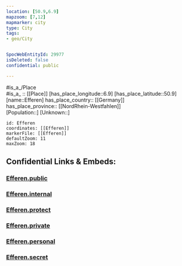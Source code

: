 ```yaml
---
location: [50.9,6.9] 
mapzoom: [7,12] 
mapmarker: city 
type: City
tags:
- geo/City


SpocWebEntityId: 29977
isDeleted: false
confidential: public

---
```

#is_a_/Place  
#is_a_ :: [[Place]] 
[has_place_longitude::6.9] 
[has_place_latitude::50.9] 
[name::Efferen] 
has_place_country:: [[Germany]]  
has_place_province:: [[NordRhein-Westfahlen]]  
[Population::] 
[Unknown::] 


```leaflet
id: Efferen
coordinates: [[Efferen]] 
markerFile: [[Efferen]] 
defaultZoom: 11 
maxZoom: 18
```


## Confidential Links & Embeds: 

### [Efferen.public](/_public/\Earth\Continent\Europe\Europe~Central\Germany\Germany~West\Nordrhein-Westfalen\counties~NW\Rhein-Erft-Kreis\cities~Rhein-Erft-Kreis\HürthEfferen.public.md) 

### [Efferen.internal](/_internal/\Earth\Continent\Europe\Europe~Central\Germany\Germany~West\Nordrhein-Westfalen\counties~NW\Rhein-Erft-Kreis\cities~Rhein-Erft-Kreis\HürthEfferen.internal.md) 

### [Efferen.protect](/_protect/\Earth\Continent\Europe\Europe~Central\Germany\Germany~West\Nordrhein-Westfalen\counties~NW\Rhein-Erft-Kreis\cities~Rhein-Erft-Kreis\HürthEfferen.protect.md) 

### [Efferen.private](/_private/\Earth\Continent\Europe\Europe~Central\Germany\Germany~West\Nordrhein-Westfalen\counties~NW\Rhein-Erft-Kreis\cities~Rhein-Erft-Kreis\HürthEfferen.private.md) 

### [Efferen.personal](/_personal/\Earth\Continent\Europe\Europe~Central\Germany\Germany~West\Nordrhein-Westfalen\counties~NW\Rhein-Erft-Kreis\cities~Rhein-Erft-Kreis\HürthEfferen.personal.md) 

### [Efferen.secret](/_secret/\Earth\Continent\Europe\Europe~Central\Germany\Germany~West\Nordrhein-Westfalen\counties~NW\Rhein-Erft-Kreis\cities~Rhein-Erft-Kreis\HürthEfferen.secret.md)

